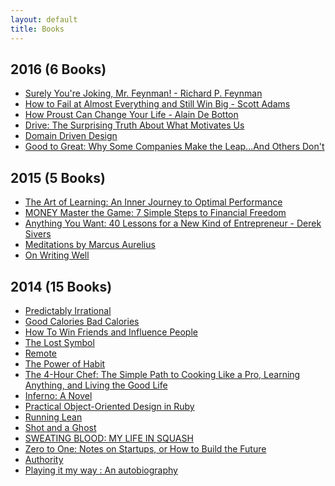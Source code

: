 ```yaml
---
layout: default
title: Books
---
```


<section class="book-list">
  <h1 class="date-header">2016 (6 Books)</h1>
  <ul class="books">
    <li>
      <a href="http://www.amazon.com/Surely-Feynman-Adventures-Curious-Character/dp/0393316041" target="_blank">
        Surely You're Joking, Mr. Feynman! - Richard P. Feynman
      </a>
    </li>
    <li>
      <a href="http://www.amazon.com/How-Fail-Almost-Everything-Still/dp/1591847745" target="_blank">
        How to Fail at Almost Everything and Still Win Big - Scott Adams
      </a>
    </li>
    <li>
      <a href="http://www.amazon.com/How-Proust-Change-Your-Life/dp/0679779159" target="_blank">
        How Proust Can Change Your Life - Alain De Botton
      </a>
    </li>
    <li>
      <a href="http://www.amazon.com/Drive-Surprising-Truth-About-Motivates/dp/1594484805" target="_blank">
        Drive: The Surprising Truth About What Motivates Us
      </a>
    </li>
    <li>
      <a href="http://www.amazon.com/Domain-Driven-Design-Tackling-Complexity-Software/dp/0321125215/" target="_blank">
        Domain Driven Design
      </a>
    </li>
    <li>
      <a href="http://www.amazon.com/Good-Great-Some-Companies-Others/dp/0066620996" target="_blank">
        Good to Great: Why Some Companies Make the Leap...And Others Don't
      </a>
    </li>
  </ul>
  <h1 class="date-header">2015 (5 Books)</h1>
  <ul class="books">
    <li>
      <a href="http://www.amazon.com/Art-Learning-Journey-Optimal-Performance/dp/0743277465" target="_blank">
        The Art of Learning: An Inner Journey to Optimal Performance
      </a>
    </li>
    <li>
      <a href="http://www.amazon.com/MONEY-Master-Game-Financial-Freedom-ebook/dp/B00MZAIU4G/" target="_blank">
        MONEY Master the Game: 7 Simple Steps to Financial Freedom
      </a>
    </li>
    <li>
      <a href="http://www.amazon.com/Anything-You-Want-Lessons-Entrepreneur/dp/1591848261" target="_blank">
        Anything You Want: 40 Lessons for a New Kind of Entrepreneur - Derek Sivers
      </a>
    </li>
    <li>
      <a href="http://www.amazon.com/Meditations-Thrift-Editions-Marcus-Aurelius/dp/048629823X" target="_blank">
        Meditations by Marcus Aurelius
      </a>
    </li>
    <li>
      <a href="http://www.amazon.com/Writing-Well-30th-Anniversary-Nonfiction/dp/0060891548/" target="_blank">
        On Writing Well
      </a>
    </li>
  </ul>
  <h1 class="date-header">2014 (15 Books)</h1>
  <ul class="books">
    <li>
      <a href="http://www.amazon.com/Predictably-Irrational-Revised-Expanded-Decisions-ebook/dp/B002C949KE" target="_blank">
        Predictably Irrational
      </a>
    </li>
    <li>
      <a href="http://www.amazon.com/Good-Calories-Bad-Gary-Taubes-ebook/dp/B000UZNSC2" target="_blank">
        Good Calories Bad Calories
      </a>
    </li>
    <li>
      <a href="http://www.amazon.com/How-Win-Friends-Influence-People-ebook/dp/B003WEAI4E/" target="_blank">
        How To Win Friends and Influence People
      </a>
    </li>
    <li>
      <a href="http://www.amazon.com/The-Lost-Symbol-Featuring-Langdon-ebook/dp/B002KQ6BT6/" target="_blank">
        The Lost Symbol
      </a>
    </li>
    <li>
      <a href="http://www.amazon.com/Remote-Office-Required-Jason-Fried-ebook/dp/B00C0ALZ0W" target="_blank">
        Remote
      </a>
    </li>
    <li>
      <a href="http://www.amazon.com/Power-Habit-Why-What-Change-ebook/dp/B0055PGUYU" target="_blank">
        The Power of Habit
      </a>
    </li>
    <li>
      <a href="http://www.amazon.com/4-Hour-Chef-Cooking-Learning-Anything-ebook/dp/B005NJU8PA" target="_blank">
        The 4-Hour Chef: The Simple Path to Cooking Like a Pro, Learning Anything, and Living the Good Life
      </a>
    </li>
    <li>
      <a href="http://www.amazon.com/Inferno-Robert-Langdon-Book-4-ebook/dp/B00AXIZ4TQ" target="_blank">
        Inferno: A Novel
      </a>
    </li>
    <li>
      <a href="http://www.amazon.com/Practical-Object-Oriented-Design-Ruby-Addison-Wesley/dp/0321721330" target="_blank">
        Practical Object-Oriented Design in Ruby
      </a>
    </li>
    <li>
      <a href="http://www.amazon.com/Running-Lean-Iterate-Plan-Works-ebook/dp/B006UKFFE0" target="_blank">
        Running Lean
      </a>
    </li>
    <li>
      <a href="http://www.amazon.com/Shot-Ghost-brutal-professional-squash-ebook/dp/B0072OMOPG" target="_blank">
        Shot and a Ghost
      </a>
    </li>
    <li>
      <a href="http://www.amazon.com/SWEATING-BLOOD-MY-LIFE-SQUASH-ebook/dp/B00JQR7VIW" target="_blank">
        SWEATING BLOOD: MY LIFE IN SQUASH
      </a>
    </li>
    <li>
      <a href="http://www.amazon.com/Zero-One-Notes-Start-Future-ebook/dp/B00J6YBOFQ/" target="_blank">
        Zero to One: Notes on Startups, or How to Build the Future
      </a>
    </li>
    <li>
      <a href="http://nathanbarry.com/authority/" target="_blank">
        Authority
      </a>
    </li>
    <li>
      <a href="http://www.amazon.com/Playing-My-Way-Autobiography-ebook/dp/B00NLJKP4S" target="_blank">
        Playing it my way : An autobiography
      </a>
    </li>
  </ul>
</section>
